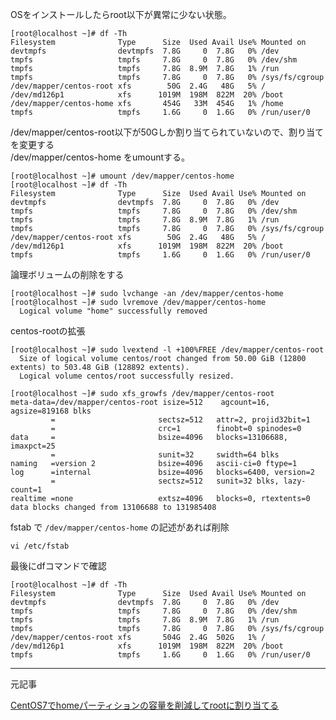 OSをインストールしたらroot以下が異常に少ない状態。

```
[root@localhost ~]# df -Th
Filesystem              Type      Size  Used Avail Use% Mounted on
devtmpfs                devtmpfs  7.8G     0  7.8G   0% /dev
tmpfs                   tmpfs     7.8G     0  7.8G   0% /dev/shm
tmpfs                   tmpfs     7.8G  8.9M  7.8G   1% /run
tmpfs                   tmpfs     7.8G     0  7.8G   0% /sys/fs/cgroup
/dev/mapper/centos-root xfs        50G  2.4G   48G   5% /
/dev/md126p1            xfs      1019M  198M  822M  20% /boot
/dev/mapper/centos-home xfs       454G   33M  454G   1% /home
tmpfs                   tmpfs     1.6G     0  1.6G   0% /run/user/0
```
/dev/mapper/centos-root以下が50Gしか割り当てられていないので、割り当てを変更する  
/dev/mapper/centos-home をumountする。

```
[root@localhost ~]# umount /dev/mapper/centos-home
[root@localhost ~]# df -Th
Filesystem              Type      Size  Used Avail Use% Mounted on
devtmpfs                devtmpfs  7.8G     0  7.8G   0% /dev
tmpfs                   tmpfs     7.8G     0  7.8G   0% /dev/shm
tmpfs                   tmpfs     7.8G  8.9M  7.8G   1% /run
tmpfs                   tmpfs     7.8G     0  7.8G   0% /sys/fs/cgroup
/dev/mapper/centos-root xfs        50G  2.4G   48G   5% /
/dev/md126p1            xfs      1019M  198M  822M  20% /boot
tmpfs                   tmpfs     1.6G     0  1.6G   0% /run/user/0

```

論理ボリュームの削除をする
```
[root@localhost ~]# sudo lvchange -an /dev/mapper/centos-home
[root@localhost ~]# sudo lvremove /dev/mapper/centos-home
  Logical volume "home" successfully removed
```

centos-rootの拡張
```
[root@localhost ~]# sudo lvextend -l +100%FREE /dev/mapper/centos-root
  Size of logical volume centos/root changed from 50.00 GiB (12800 extents) to 503.48 GiB (128892 extents).
  Logical volume centos/root successfully resized.
```
```
[root@localhost ~]# sudo xfs_growfs /dev/mapper/centos-root
meta-data=/dev/mapper/centos-root isize=512    agcount=16, agsize=819168 blks
         =                       sectsz=512   attr=2, projid32bit=1
         =                       crc=1        finobt=0 spinodes=0
data     =                       bsize=4096   blocks=13106688, imaxpct=25
         =                       sunit=32     swidth=64 blks
naming   =version 2              bsize=4096   ascii-ci=0 ftype=1
log      =internal               bsize=4096   blocks=6400, version=2
         =                       sectsz=512   sunit=32 blks, lazy-count=1
realtime =none                   extsz=4096   blocks=0, rtextents=0
data blocks changed from 13106688 to 131985408
```

fstab で `/dev/mapper/centos-home` の記述があれば削除

```
vi /etc/fstab
```


最後にdfコマンドで確認

```
[root@localhost ~]# df -Th
Filesystem              Type      Size  Used Avail Use% Mounted on
devtmpfs                devtmpfs  7.8G     0  7.8G   0% /dev
tmpfs                   tmpfs     7.8G     0  7.8G   0% /dev/shm
tmpfs                   tmpfs     7.8G  8.9M  7.8G   1% /run
tmpfs                   tmpfs     7.8G     0  7.8G   0% /sys/fs/cgroup
/dev/mapper/centos-root xfs       504G  2.4G  502G   1% /
/dev/md126p1            xfs      1019M  198M  822M  20% /boot
tmpfs                   tmpfs     1.6G     0  1.6G   0% /run/user/0
```

---

元記事  

[CentOS7でhomeパーティションの容量を削減してrootに割り当てる](https://icondecotter.jp/blog/2016/03/17/centos7%E3%81%A7home%E3%83%91%E3%83%BC%E3%83%86%E3%82%A3%E3%82%B7%E3%83%A7%E3%83%B3%E3%81%AE%E5%AE%B9%E9%87%8F%E3%82%92%E5%89%8A%E6%B8%9B%E3%81%97%E3%81%A6root%E3%81%AB%E5%89%B2%E3%82%8A%E5%BD%93/)  